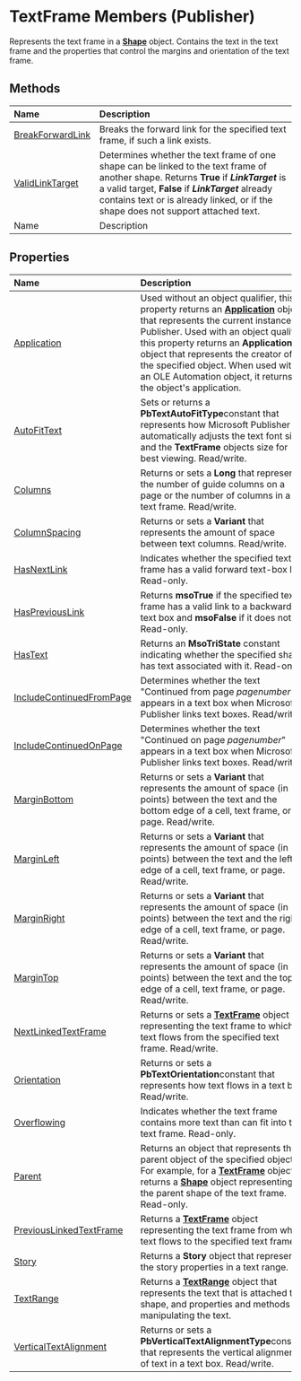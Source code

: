 
# TextFrame Members (Publisher)
Represents the text frame in a  **[Shape](666cb7f0-62a8-f419-9838-007ef29506ee.md)** object. Contains the text in the text frame and the properties that control the margins and orientation of the text frame.

## Methods



|**Name**|**Description**|
|:-----|:-----|
| [BreakForwardLink](60a7a798-ebd3-e00d-032d-685dd0d5a042.md)|Breaks the forward link for the specified text frame, if such a link exists.|
| [ValidLinkTarget](ee946f58-669f-7150-0f40-2dd3b857e274.md)|Determines whether the text frame of one shape can be linked to the text frame of another shape. Returns  **True** if **_LinkTarget_** is a valid target, **False** if **_LinkTarget_** already contains text or is already linked, or if the shape does not support attached text.|
|Name|Description|

## Properties



|**Name**|**Description**|
|:-----|:-----|
| [Application](14b41c64-cdd3-f1ab-202c-49f18d72d035.md)|Used without an object qualifier, this property returns an  **[Application](acfc7efb-e6a5-a89a-3aee-3cb4af2f3508.md)** object that represents the current instance of Publisher. Used with an object qualifier, this property returns an  **Application** object that represents the creator of the specified object. When used with an OLE Automation object, it returns the object's application.|
| [AutoFitText](468a9d3e-cb9d-8147-60ea-eb839d691e7a.md)|Sets or returns a  **PbTextAutoFitType**constant that represents how Microsoft Publisher automatically adjusts the text font size and the  **TextFrame** objects size for best viewing. Read/write.|
| [Columns](b025f208-3ca4-c0f1-e01e-023931c4c545.md)|Returns or sets a  **Long** that represents the number of guide columns on a page or the number of columns in a text frame. Read/write.|
| [ColumnSpacing](3b650d29-3716-e9b1-eaf0-92bdc0b77c5f.md)|Returns or sets a  **Variant** that represents the amount of space between text columns. Read/write.|
| [HasNextLink](907ec470-e283-906a-e25f-f5a8548a18a4.md)|Indicates whether the specified text frame has a valid forward text-box link. Read-only.|
| [HasPreviousLink](85e0b497-55c9-d49f-2b65-e199361c121a.md)|Returns  **msoTrue** if the specified text frame has a valid link to a backward text box and **msoFalse** if it does not. Read-only.|
| [HasText](f8d1c660-c3f1-e835-adc3-114e6611de98.md)|Returns an  **MsoTriState** constant indicating whether the specified shape has text associated with it. Read-only.|
| [IncludeContinuedFromPage](7c129bf2-60da-4170-1410-94961ccf3345.md)|Determines whether the text "Continued from page  _pagenumber_" appears in a text box when Microsoft Publisher links text boxes. Read/write.|
| [IncludeContinuedOnPage](defa0bd7-abe7-ac2a-97a1-de5c5f0df790.md)|Determines whether the text "Continued on page  _pagenumber_" appears in a text box when Microsoft Publisher links text boxes. Read/write.|
| [MarginBottom](55858bba-1103-48ba-64d6-5cc5ab677867.md)|Returns or sets a  **Variant** that represents the amount of space (in points) between the text and the bottom edge of a cell, text frame, or page. Read/write.|
| [MarginLeft](4e784b9f-9467-5a14-c211-589e69c3b8bc.md)|Returns or sets a  **Variant** that represents the amount of space (in points) between the text and the left edge of a cell, text frame, or page. Read/write.|
| [MarginRight](bdbde217-6a51-7823-ac93-8bbffa583544.md)|Returns or sets a  **Variant** that represents the amount of space (in points) between the text and the right edge of a cell, text frame, or page. Read/write.|
| [MarginTop](9709eefe-0857-f228-aa56-780c4789a413.md)|Returns or sets a  **Variant** that represents the amount of space (in points) between the text and the top edge of a cell, text frame, or page. Read/write.|
| [NextLinkedTextFrame](5ba08ab5-8515-4efe-59a3-79a11f6a7c4e.md)|Returns or sets a  **[TextFrame](95e88f5a-b3dc-272e-7c1d-5282c97ae11e.md)** object representing the text frame to which text flows from the specified text frame. Read/write.|
| [Orientation](f510e624-6322-4054-5e7f-8688c5ea817a.md)|Returns or sets a  **PbTextOrientation**constant that represents how text flows in a text box. Read/write.|
| [Overflowing](5a0f053b-519a-1637-0d73-992c56cdd7f0.md)|Indicates whether the text frame contains more text than can fit into the text frame. Read-only.|
| [Parent](c4d2d0bd-7a6b-201c-4b1b-416490ab8023.md)|Returns an object that represents the parent object of the specified object. For example, for a  **[TextFrame](95e88f5a-b3dc-272e-7c1d-5282c97ae11e.md)** object, returns a **[Shape](666cb7f0-62a8-f419-9838-007ef29506ee.md)** object representing the parent shape of the text frame. Read-only.|
| [PreviousLinkedTextFrame](00947ec3-fcff-4451-491b-5b7748ccb74e.md)|Returns a  **[TextFrame](95e88f5a-b3dc-272e-7c1d-5282c97ae11e.md)** object representing the text frame from which text flows to the specified text frame.|
| [Story](7bbe0967-83aa-745b-ad13-8a7dfe61811c.md)|Returns a  **Story** object that represents the story properties in a text range.|
| [TextRange](44a8395e-81dc-7d06-f068-89f77a889f5e.md)|Returns a  **[TextRange](566f240b-d2a6-8cb3-9eb7-68328d6c28bd.md)** object that represents the text that is attached to a shape, and properties and methods for manipulating the text.|
| [VerticalTextAlignment](cd809f00-b092-c483-fe99-2aa8043fb684.md)|Returns or sets a  **PbVerticalTextAlignmentType**constant that represents the vertical alignment of text in a text box. Read/write.|
